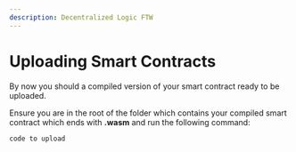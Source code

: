 ```yaml
---
description: Decentralized Logic FTW
---
```


# Uploading Smart Contracts

By now you should a compiled version of your smart contract ready to be uploaded.

Ensure you are in the root of the folder which contains your compiled smart contract which ends with **.wasm** and run the following command:

```text
code to upload
```



